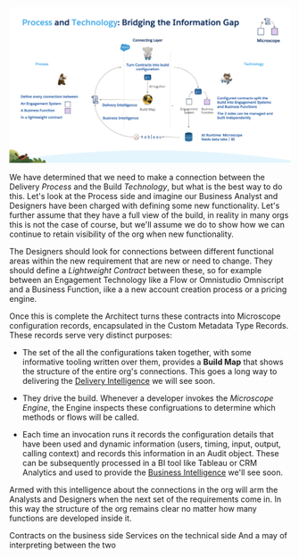 
![Connecting Process and Technology](ConnectionsProcessBuild2.png)


We have determined that we need to make a connection between the Delivery *Process* and the Build *Technology*, but what is the best way to do this. Let's look at the Process side and imagine our Business Analyst and Designers have been charged with defining some new functionality. Let's further assume that they have a full view of the build, in reality in many orgs this is not the case of course, but we'll assume we do to show how we can continue to retain visibility of the org when new functionality.

The Designers should look for connections between different functional areas within the new requirement that are new or need to change. They should define a *Lightweight Contract* between these, so for example between an Engagement Technology like a Flow or Omnistudio Omniscript and a Business Function, iike a a new account creation process or a pricing engine.

Once this is complete the Architect turns these contracts into Microscope configuration records, encapsulated in the Custom Metadata Type Records. These records serve very distinct purposes:


* The set of the all the configurations taken together, with some informative tooling written over them, provides a **Build Map** that shows the structure of the entire org's connections. This goes a long way to delivering the [Delivery Intelligence](./DeliveryIntelligence.md) we will see soon.

* They drive the build. Whenever a developer invokes the *Microscope Engine*, the Engine inspects these configruations to determine which methods or flows will be called. 

* Each time an invocation runs it records the configuration details that have been used and dynamic information (users, timing, input, output, calling context) and records this information in an Audit object. These can be subsequently processed in a BI tool like Tableau or CRM Analytics and used to provide the [Business Intelligence](./BusinessIntelligence.md) we'll see soon.

Armed with this intelligence about the connections in the org will arm the Analysts and Designers when the next set of the requirements come in. In this way the structure of the org remains clear no matter how many functions are developed inside it.









Contracts on the business side
Services on the technical side
And a may of interpreting between the two

